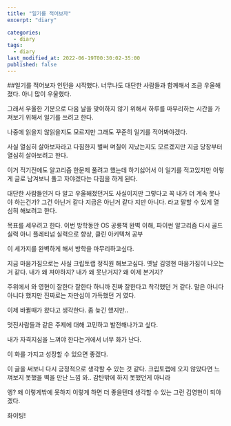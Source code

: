 ```yaml
---
title: "일기를 적어보자"
excerpt: "diary"

categories:
  - diary
tags:
  - diary
last_modified_at: 2022-06-19T00:30:02-35:00
published: false
---
```


##일기를 적어보자
인턴을 시작했다.
너무나도 대단한 사람들과 함께해서 조금 우울해졌다.
아니 많이 우울했다.

그래서 우울한 기분으로 다음 날을 맞이하지 않기 위해서
하루를 마무리하는 시간을 가져보기 위해서 일기를 쓰려고 한다.

나중에 읽을지 않읽을지도 모르지만 그래도 꾸준히 일기를 적어봐야겠다.

사실 열심히 살아보자라고 다짐한지 벌써 며칠이 지났는지도 모르겠지만
지금 당장부터 열심히 살아보려고 한다.

이거 적기전에도 알고리즘 한문제 풀려고 했는데 
하기싫어서 이 일기를 적고있지만
이렇게 글로 남겨보니 풀고 자야겠다는 다짐을 하게 된다.

대단한 사람들인거 다 알고 우울해졌던거도 사실이지만
그렇다고 꼭 내가 더 계속 못나야 하는건가? 그건 아닌거 같다
지금은 아닌거 같다 지만 아니다. 라고 말할 수 있게
열심히 해보려고 한다.

목표를 세우려고 한다.
이번 방학동안 OS 공룡책 완벽 이해, 파이썬 알고리즘 다시 골드 실력 아니 플레티넘 실력으로 향상, 클린 아키텍쳐 공부

이 세가지를 완벽하게 해서 방학을 마무리하고싶다.

지금 마음가짐으로는 사실 크립토랩 정직원 해보고싶다.
옛날 김영현 마음가짐이 나오는거 같다.
내가 왜 져야하지? 내가 왜 못난거지? 왜 이제 본거지?

주위에서 와 영현이 잘한다 잘한다 하니까 진짜 잘한다고 착각했던 거 같다. 말은 아니다 아니다 했지만 진짜로는 자만심이 가득했던 거 였다.

이제 바뀔때가 왔다고 생각한다. 좀 늦긴 했지만..

멋진사람들과 같은 주제에 대해 고민하고 발전해나가고 싶다.

내가 자격지심을 느껴야 한다는거에서 너무 화가 난다.

이 화를 가지고 성장할 수 있으면 좋겠다.

이 글을 써보니 다시 긍정적으로 생각할 수 있는 것 같다.
크립토랩에 오지 않았다면 느껴보지 못했을 벽을 만난 느낌
와.. 감탄밖에 하지 못했던게 아니라

엥? 왜 이렇게밖에 못하지 이렇게 하면 더 좋을텐데 생각할 수 있는
그런 김영현이 되야겠다.

화이팅!